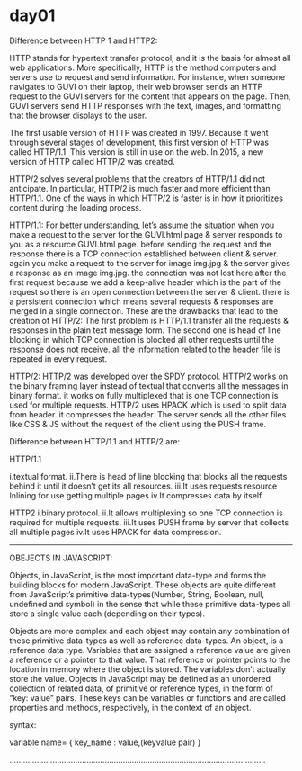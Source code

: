 # day01


Difference between HTTP 1 and HTTP2:

HTTP stands for hypertext transfer protocol, and it is the basis for almost all web applications. More specifically, HTTP is the method computers and servers use to request and send information. For instance, when someone navigates to GUVI on their laptop, their web browser sends an HTTP request to the GUVI servers for the content that appears on the page. Then, GUVI servers send HTTP responses with the text, images, and formatting that the browser displays to the user.

The first usable version of HTTP was created in 1997. Because it went through several stages of development, this first version of HTTP was called HTTP/1.1. This version is still in use on the web. In 2015, a new version of HTTP called HTTP/2 was created.

HTTP/2 solves several problems that the creators of HTTP/1.1 did not anticipate. In particular, HTTP/2 is much faster and more efficient than HTTP/1.1. One of the ways in which HTTP/2 is faster is in how it prioritizes content during the loading process.

HTTP/1.1: For better understanding, let’s assume the situation when you make a request to the server for the GUVI.html page & server responds to you as a resource GUVI.html page. before sending the request and the response there is a TCP connection established between client & server. again you make a request to the server for image img.jpg & the server gives a response as an image img.jpg. the connection was not lost here after the first request because we add a keep-alive header which is the part of the request so there is an open connection between the server & client. there is a persistent connection which means several requests & responses are merged in a single connection. These are the drawbacks that lead to the creation of HTTP/2: The first problem is HTTP/1.1 transfer all the requests & responses in the plain text message form. The second one is head of line blocking in which TCP connection is blocked all other requests until the response does not receive. all the information related to the header file is repeated in every request.

HTTP/2: HTTP/2 was developed over the SPDY protocol. HTTP/2 works on the binary framing layer instead of textual that converts all the messages in binary format. it works on fully multiplexed that is one TCP connection is used for multiple requests. HTTP/2 uses HPACK which is used to split data from header. it compresses the header. The server sends all the other files like CSS & JS without the request of the client using the PUSH frame.

Difference between HTTP/1.1 and HTTP/2 are:

HTTP/1.1

i.textual format.
ii.There is head of line blocking that blocks all the requests behind it until it doesn’t get its all resources.
iii.It uses requests resource Inlining for use getting multiple pages
iv.It compresses data by itself.

HTTP2
i.binary protocol.
ii.It allows multiplexing so one TCP connection is required for multiple requests.
iii.It uses PUSH frame by server that collects all multiple pages 
iv.It uses HPACK for data compression.

-----------------------------------------------------------------------------------------------------------------

OBEJECTS IN JAVASCRIPT:

Objects, in JavaScript, is the most important data-type and forms the building blocks for modern JavaScript. These objects are quite different from JavaScript’s primitive data-types(Number, String, Boolean, null, undefined and symbol) in the sense that while these primitive data-types all store a single value each (depending on their types).

Objects are more complex and each object may contain any combination of these primitive data-types as well as reference data-types.
An object, is a reference data type. Variables that are assigned a reference value are given a reference or a pointer to that value. That reference or pointer points to the location in memory where the object is stored. The variables don’t actually store the value.
Objects in JavaScript may be defined as an unordered collection of related data, of primitive or reference types, in the form of “key: value” pairs. These keys can be variables or functions and are called properties and methods, respectively, in the context of an object.

syntax:

variable name= {
    key_name : value,(keyvalue pair)
}

.................................................................................................................






